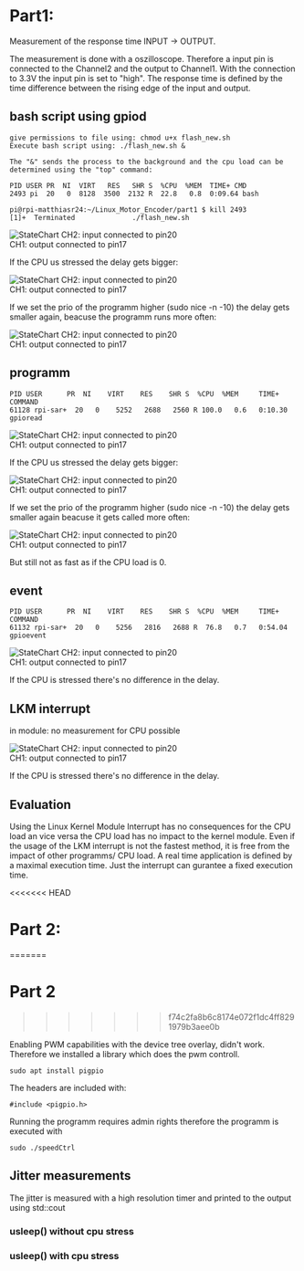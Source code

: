 # Part1:  
Measurement of the response time INPUT -> OUTPUT.

The measurement is done with a oszilloscope. Therefore a input pin is connected to the Channel2 and the output to Channel1. With the connection to 3.3V the input pin is set to "high". The response time is defined by the time difference between the rising edge of the input and output.


<!-- ## bash script (bullseye):
![StateChart](./images/p1_delay_bash_script.PNG)
CH2: input connected to pin19  
CH1: output connected to pin17  

There is a 1.77 ms delay    -->


## bash script using gpiod

    give permissions to file using: chmod u+x flash_new.sh
    Execute bash script using: ./flash_new.sh & 

    The "&" sends the process to the background and the cpu load can be determined using the "top" command:

    PID USER PR  NI  VIRT   RES   SHR S  %CPU  %MEM  TIME+ CMD 
    2493 pi  20   0  8128  3500  2132 R  22.8   0.8  0:09.64 bash

    pi@rpi-matthiasr24:~/Linux_Motor_Encoder/part1 $ kill 2493
    [1]+  Terminated              ./flash_new.sh

![StateChart](./images/p1_max_bash_script.PNG)
CH2: input connected to pin20   
CH1: output connected to pin17  


If the CPU us stressed the delay gets bigger:

![StateChart](./images/p1_delay_bash_stress.PNG)
CH2: input connected to pin20   
CH1: output connected to pin17 

If we set the prio of the programm higher (sudo nice -n -10) the delay gets smaller again, beacuse the programm runs more often:

![StateChart](./images/p1_delay_bash_prio.PNG)
CH2: input connected to pin20   
CH1: output connected to pin17



## programm


    PID USER      PR  NI    VIRT    RES    SHR S  %CPU  %MEM     TIME+ COMMAND                                              
    61128 rpi-sar+  20   0    5252   2688   2560 R 100.0   0.6   0:10.30 gpioread                                             

![StateChart](./images/p1_max_programm.PNG)
CH2: input connected to pin20   
CH1: output connected to pin17

If the CPU us stressed the delay gets bigger:

![StateChart](./images/p1_delay_programm_stress.PNG)
CH2: input connected to pin20   
CH1: output connected to pin17 

If we set the prio of the programm higher (sudo nice -n -10) the delay gets smaller again beacuse it gets called more often:

![StateChart](./images/p1_delay_programm_prio.PNG)
CH2: input connected to pin20   
CH1: output connected to pin17

But still not as fast as if the CPU load is 0.

## event
    PID USER      PR  NI    VIRT    RES    SHR S  %CPU  %MEM     TIME+ COMMAND                                              
    61132 rpi-sar+  20   0    5256   2816   2688 R  76.8   0.7   0:54.04 gpioevent  
![StateChart](./images/p1_max_event.PNG)
CH2: input connected to pin20   
CH1: output connected to pin17 

If the CPU is stressed there's no difference in the delay.


## LKM interrupt
in module: no measurement for CPU possible

![StateChart](./images/p1_max_interrupt.PNG)
CH2: input connected to pin20   
CH1: output connected to pin17  

If the CPU is stressed there's no difference in the delay.

## Evaluation
Using the Linux Kernel Module Interrupt has no consequences for the CPU load an vice versa the CPU load has no impact to the kernel module. Even if the usage of the LKM interrupt is not the fastest method, it is free from the impact of other programms/ CPU load. 
A real time application is defined by a maximal execution time. Just the interrupt can gurantee a fixed execution time. 

<<<<<<< HEAD
# Part 2:
=======
# Part 2
>>>>>>> f74c2fa8b6c8174e072f1dc4ff8291979b3aee0b

Enabling PWM capabilities with the device tree overlay, didn't work. Therefore we installed a library which does the pwm controll.

    sudo apt install pigpio

The headers are included with:

    #include <pigpio.h>

Running the programm requires admin rights therefore the programm is executed with

    sudo ./speedCtrl

## Jitter measurements
The jitter is measured with a high resolution timer and printed to the output using std::cout

### usleep() without cpu stress


### usleep() with cpu stress


